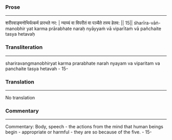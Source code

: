 ### Prose 
 --- 
शरीरवाङ्मनोभिर्यत्कर्म प्रारभते नर: |
न्याय्यं वा विपरीतं वा पञ्चैते तस्य हेतव: || 15||
śharīra-vāṅ-manobhir yat karma prārabhate naraḥ
nyāyyaṁ vā viparītaṁ vā pañchaite tasya hetavaḥ

### Transliteration 
 --- 
shariravangmanobhiryat karma prarabhate narah nyayam va viparitam va panchaite tasya hetavah - 15-

### Translation 
 --- 
No translation

### Commentary 
 --- 
Commentary: Body, speech - the actions from the mind that human beings begin - appropriate or harmful - they are so because of the five. - 15-